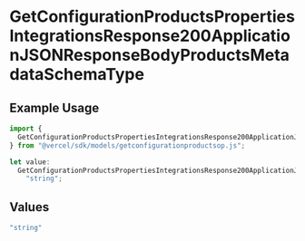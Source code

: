 # GetConfigurationProductsPropertiesIntegrationsResponse200ApplicationJSONResponseBodyProductsMetadataSchemaType

## Example Usage

```typescript
import {
  GetConfigurationProductsPropertiesIntegrationsResponse200ApplicationJSONResponseBodyProductsMetadataSchemaType,
} from "@vercel/sdk/models/getconfigurationproductsop.js";

let value:
  GetConfigurationProductsPropertiesIntegrationsResponse200ApplicationJSONResponseBodyProductsMetadataSchemaType =
    "string";
```

## Values

```typescript
"string"
```
